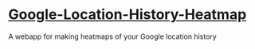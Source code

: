 # [Google-Location-History-Heatmap](https://ryanaphys.github.io/Google-Location-History-Heatmap/)
A webapp for making heatmaps of your Google location history
